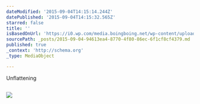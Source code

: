 ```yaml
---
dateModified: '2015-09-04T14:15:14.244Z'
datePublished: '2015-09-04T14:15:32.565Z'
starred: false
title: ''
isBasedOnUrl: 'https://i0.wp.com/media.boingboing.net/wp-content/uploads/2015/06/Sousanis-Unflattening-Excerpt5.jpg?zoom=2&w=100%25'
sourcePath: _posts/2015-09-04-94613ea4-8770-4f80-86ec-6f1cf8cf4379.md
published: true
_context: 'http://schema.org'
_type: MediaObject

---
```

Unflattening

<article style=""><h1></h1><p></p><img src="https://i0.wp.com/media.boingboing.net/wp-content/uploads/2015/06/Sousanis-Unflattening-Excerpt5.jpg?zoom=2&amp;w=100%25" /></article>